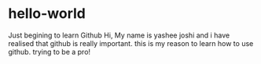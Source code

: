 # hello-world
Just begining to learn Github
Hi, My name is yashee joshi and i have realised that github is really important.
this is my reason to learn how to use github.
trying to be a pro!
